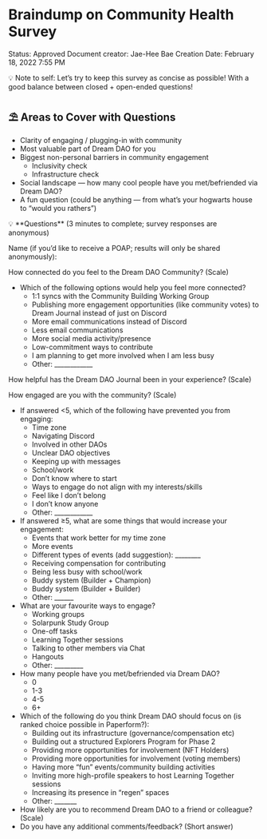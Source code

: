 # Braindump on Community Health Survey

Status: Approved
Document creator: Jae-Hee Bae
Creation Date: February 18, 2022 7:55 PM

<aside>
💡 Note to self: Let’s try to keep this survey as concise as possible! With a good balance between closed + open-ended questions!

</aside>

## ⛱️ Areas to Cover with Questions

- Clarity of engaging / plugging-in with community
- Most valuable part of Dream DAO for you
- Biggest non-personal barriers in community engagement
    - Inclusivity check
    - Infrastructure check
- Social landscape — how many cool people have you met/befriended via Dream DAO?
- A fun question (could be anything — from what’s your hogwarts house to “would you rathers”)

<aside>
💡 **Questions** (3 minutes to complete; survey responses are anonymous)

</aside>

Name (if you’d like to receive a POAP; results will only be shared anonymously): 

How connected do you feel to the Dream DAO Community? (Scale)

- Which of the following options would help you feel more connected?
    - 1:1 syncs with the Community Building Working Group
    - Publishing more engagement opportunities (like community votes) to Dream Journal instead of just on Discord
    - More email communications instead of Discord
    - Less email communications
    - More social media activity/presence
    - Low-commitment ways to contribute
    - I am planning to get more involved when I am less busy
    - Other: ____________

How helpful has the Dream DAO Journal been in your experience? (Scale)

How engaged are you with the community? (Scale)

- If answered <5, which of the following have prevented you from engaging:
    - Time zone
    - Navigating Discord
    - Involved in other DAOs
    - Unclear DAO objectives
    - Keeping up with messages
    - School/work
    - Don’t know where to start
    - Ways to engage do not align with my interests/skills
    - Feel like I don’t belong
    - I don’t know anyone
    - Other: ____________
- If answered ≥5, what are some things that would increase your engagement:
    - Events that work better for my time zone
    - More events
    - Different types of events (add suggestion): ________
    - Receiving compensation for contributing
    - Being less busy with school/work
    - Buddy system (Builder + Champion)
    - Buddy system (Builder + Builder)
    - Other: ______
- What are your favourite ways to engage?
    - Working groups
    - Solarpunk Study Group
    - One-off tasks
    - Learning Together sessions
    - Talking to other members via Chat
    - Hangouts
    - Other: _________
- How many people have you met/befriended via Dream DAO?
    - 0
    - 1-3
    - 4-5
    - 6+
- Which of the following do you think Dream DAO should focus on (is ranked choice possible in Paperform?):
    - Building out its infrastructure (governance/compensation etc)
    - Building out a structured Explorers Program for Phase 2
    - Providing more opportunities for involvement (NFT Holders)
    - Providing more opportunities for involvement (voting members)
    - Having more “fun” events/community building activities
    - Inviting more high-profile speakers to host Learning Together sessions
    - Increasing its presence in “regen” spaces
    - Other: _______
- How likely are you to recommend Dream DAO to a friend or colleague? (Scale)
- Do you have any additional comments/feedback? (Short answer)